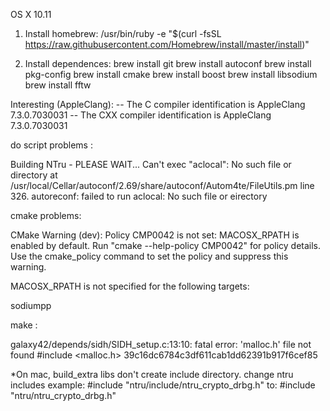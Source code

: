 OS X 10.11

1. Install homebrew:
	/usr/bin/ruby -e 
"$(curl -fsSL https://raw.githubusercontent.com/Homebrew/install/master/install)"

2. Install dependences:
	brew install git
	brew install autoconf
	brew install pkg-config
	brew install cmake
	brew install boost
	brew install libsodium
	brew install fftw

Interesting (AppleClang):
-- The C compiler identification is AppleClang 7.3.0.7030031
-- The CXX compiler identification is AppleClang 7.3.0.7030031

do script problems :

Building NTru - PLEASE WAIT...
Can't exec "aclocal": No such file or directory at /usr/local/Cellar/autoconf/2.69/share/autoconf/Autom4te/FileUtils.pm line 326.
autoreconf: failed to run aclocal: No such file or eirectory

cmake problems: 

CMake Warning (dev):
  Policy CMP0042 is not set: MACOSX_RPATH is enabled by default.  Run "cmake
  --help-policy CMP0042" for policy details.  Use the cmake_policy command to
  set the policy and suppress this warning.

  MACOSX_RPATH is not specified for the following targets:

   sodiumpp

make :

galaxy42/depends/sidh/SIDH_setup.c:13:10: fatal error: 'malloc.h' file not found
#include <malloc.h>
				39c16dc6784c3df611cab1dd62391b917f6cef85


*On mac, build_extra libs don't create include directory. 
change ntru includes example:
	#include "ntru/include/ntru_crypto_drbg.h"
to:
	#include "ntru/ntru_crypto_drbg.h"
